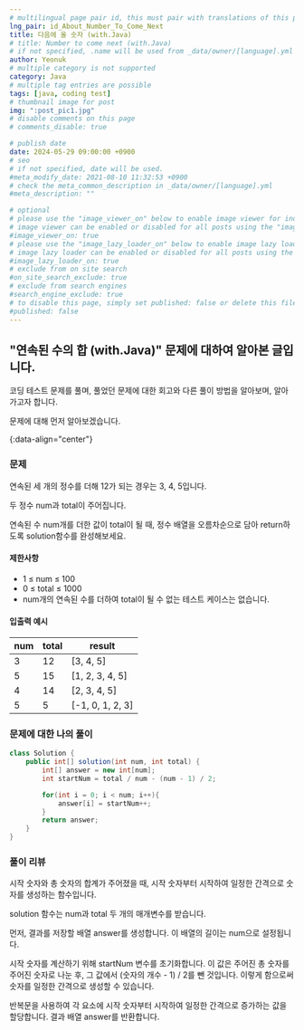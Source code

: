 ```yaml
---
# multilingual page pair id, this must pair with translations of this page. (This name must be unique)
lng_pair: id_About_Number_To_Come_Next
title: 다음에 올 숫자 (with.Java)
# title: Number to come next (with.Java)
# if not specified, .name will be used from _data/owner/[language].yml
author: Yeonuk
# multiple category is not supported
category: Java
# multiple tag entries are possible
tags: [java, coding test]
# thumbnail image for post
img: ":post_pic1.jpg"
# disable comments on this page
# comments_disable: true

# publish date
date: 2024-05-29 09:00:00 +0900
# seo
# if not specified, date will be used.
#meta_modify_date: 2021-08-10 11:32:53 +0900
# check the meta_common_description in _data/owner/[language].yml
#meta_description: ""

# optional
# please use the "image_viewer_on" below to enable image viewer for individual pages or posts (_posts/ or [language]/_posts folders).
# image viewer can be enabled or disabled for all posts using the "image_viewer_posts: true" setting in _data/conf/main.yml.
#image_viewer_on: true
# please use the "image_lazy_loader_on" below to enable image lazy loader for individual pages or posts (_posts/ or [language]/_posts folders).
# image lazy loader can be enabled or disabled for all posts using the "image_lazy_loader_posts: true" setting in _data/conf/main.yml.
#image_lazy_loader_on: true
# exclude from on site search
#on_site_search_exclude: true
# exclude from search engines
#search_engine_exclude: true
# to disable this page, simply set published: false or delete this file
#published: false
---
```


<!-- outline-start -->

## "연속된 수의 합 (with.Java)" 문제에 대하여 알아본 글입니다.

코딩 테스트 문제를 풀며, 풀었던 문제에 대한 회고와 다른 풀이 방법을 알아보며, 알아가고자 합니다.

문제에 대해 먼저 알아보겠습니다.

{:data-align="center"}

<!-- outline-end -->

### 문제

연속된 세 개의 정수를 더해 12가 되는 경우는 3, 4, 5입니다.

두 정수 num과 total이 주어집니다.

연속된 수 num개를 더한 값이 total이 될 때, 정수 배열을 오름차순으로 담아 return하도록 solution함수를 완성해보세요.

#### 제한사항

- 1 ≤ num ≤ 100
- 0 ≤ total ≤ 1000
- num개의 연속된 수를 더하여 total이 될 수 없는 테스트 케이스는 없습니다.

#### 입출력 예시

<!--
| lines                     | result |
| ------------------------- | ------ |
| [[0, 1], [2, 5], [3, 9]]  | 2      |
| [[-1, 1], [1, 3], [3, 9]] | 0      |
| [[0, 5], [3, 9], [1, 10]] | 8      | -->

| num | total | result           |
| --- | ----- | ---------------- |
| 3   | 12    | [3, 4, 5]        |
| 5   | 15    | [1, 2, 3, 4, 5]  |
| 4   | 14    | [2, 3, 4, 5]     |
| 5   | 5     | [-1, 0, 1, 2, 3] |

### 문제에 대한 나의 풀이

```java
class Solution {
    public int[] solution(int num, int total) {
        int[] answer = new int[num];
        int startNum = total / num - (num - 1) / 2;

        for(int i = 0; i < num; i++){
            answer[i] = startNum++;
        }
        return answer;
    }
}
```

### 풀이 리뷰

시작 숫자와 총 숫자의 합계가 주어졌을 때, 시작 숫자부터 시작하여 일정한 간격으로 숫자를 생성하는 함수입니다.

solution 함수는 num과 total 두 개의 매개변수를 받습니다.

먼저, 결과를 저장할 배열 answer를 생성합니다. 이 배열의 길이는 num으로 설정됩니다.

시작 숫자를 계산하기 위해 startNum 변수를 초기화합니다. 이 값은 주어진 총 숫자를 주어진 숫자로 나눈 후, 그 값에서 (숫자의 개수 - 1) / 2를 뺀 것입니다. 이렇게 함으로써 숫자를 일정한 간격으로 생성할 수 있습니다.

반복문을 사용하여 각 요소에 시작 숫자부터 시작하여 일정한 간격으로 증가하는 값을 할당합니다.
결과 배열 answer를 반환합니다.

